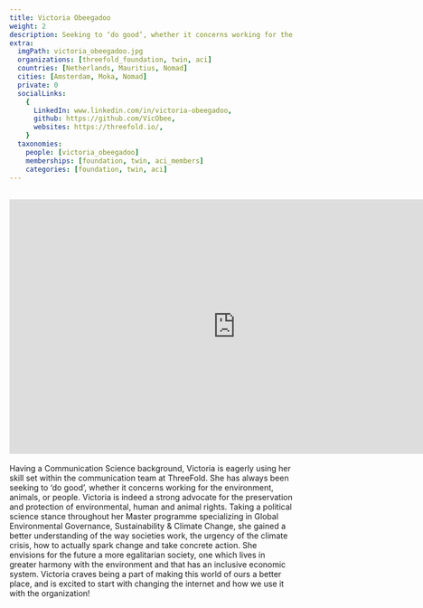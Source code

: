 ```yaml
---
title: Victoria Obeegadoo
weight: 2
description: Seeking to ‘do good’, whether it concerns working for the environment, animals, or people.
extra:
  imgPath: victoria_obeegadoo.jpg
  organizations: [threefold_foundation, twin, aci]
  countries: [Netherlands, Mauritius, Nomad]
  cities: [Amsterdam, Moka, Nomad]
  private: 0
  socialLinks:
    {
      LinkedIn: www.linkedin.com/in/victoria-obeegadoo,
      github: https://github.com/VicObee,
      websites: https://threefold.io/,
    }
  taxonomies:
    people: [victoria_obeegadoo]
    memberships: [foundation, twin, aci_members]
    categories: [foundation, twin, aci]
---
```


<br>
<div class="aspect-w-16 aspect-h-9">
<iframe src="https://player.vimeo.com/video/607456068?h=64c911d55f" width="800" height="450" frameborder="0" allow="autoplay; fullscreen" allowfullscreen></iframe>
</div>
<br>
Having a Communication Science background, Victoria is eagerly using her skill set within the communication team at ThreeFold. She has always been seeking to ‘do good’, whether it concerns working for the environment, animals, or people. Victoria is indeed a strong advocate for the preservation and protection of environmental, human and animal rights. Taking a political science stance throughout her Master programme specializing in Global Environmental Governance, Sustainability & Climate Change, she gained a better understanding of the way societies work, the urgency of the climate crisis, how to actually spark change and take concrete action. She envisions for the future a more egalitarian society, one which lives in greater harmony with the environment and that has an inclusive economic system. Victoria craves being a part of making this world of ours a better place, and is excited to start with changing the internet and how we use it with the organization!
